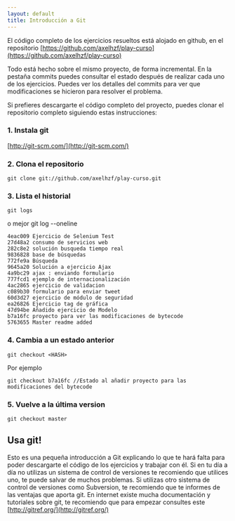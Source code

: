 ```yaml
---
layout: default
title: Introducción a Git
---
```


El código completo de los ejercicios resueltos está alojado en github, en el repositorio [https://github.com/axelhzf/play-curso](https://github.com/axelhzf/play-curso)

Todo está hecho sobre el mismo proyecto, de forma incremental. En la pestaña commits puedes consultar el estado después de realizar cada uno de los ejercicios. Puedes ver los detalles del commits para ver que modificaciones se hicieron para resolver el problema.

Si prefieres descargarte el código completo del proyecto, puedes clonar el repositorio completo siguiendo estas instrucciones:

### 1. Instala git

[http://git-scm.com/](http://git-scm.com/)

### 2. Clona el repositorio

	git clone git://github.com/axelhzf/play-curso.git

### 3. Lista el historial

	git logs

o mejor
	git log --oneline

	4eac009 Ejercicio de Selenium Test
	27d48a2 consumo de servicios web
	282c8e2 solución busqueda tiempo real
	9836828 base de búsquedas
	772fe9a Búsqueda
	9645a20 Solución a ejercicio Ajax
	4a9bc29 ajax : enviando formulario
	777fcd1 ejemplo de internacionalización
	4ac2865 ejercicio de validacion
	c089b30 formulario para enviar tweet
	60d3d27 ejercicio de módulo de seguridad
	ea26826 Ejercicio tag de gráfica
	47d94be Añadido ejercicio de Modelo
	b7a16fc proyecto para ver las modificaciones de bytecode
	5763655 Master readme added



### 4. Cambia a un estado anterior

	git checkout <HASH>

Por ejemplo

	git checkout b7a16fc //Estado al añadir proyecto para las modificaciones del bytecode

### 5. Vuelve a la última version

	git checkout master	
		

## Usa git!

Esto es una pequeña introducción a Git explicando lo que te hará falta para poder descargarte el código de los ejercicios y trabajar con él. Si en tu día a día no utilizas un sistema de control de versiones te recomiendo que utilices uno, te puede salvar de muchos problemas. Si utilizas otro sistema de control de versiones como Subversion, te recomiendo que te informes de las ventajas que aporta git. En internet existe mucha documentación y tutoriales sobre git, te recomiendo que para empezar consultes este [http://gitref.org/](http://gitref.org/)


